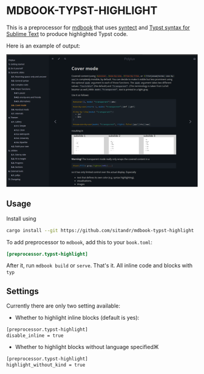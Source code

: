 # MDBOOK-TYPST-HIGHLIGHT

This is a preprocessor for [mdbook](https://github.com/rust-lang/mdBook) that uses [syntect](https://github.com/trishume/syntect) and [Typst syntax for Sublime Text](https://github.com/hyrious/typst-syntax-highlight/tree/main) to produce highlighted Typst code.

Here is an example of output:

![Example of highlighting](img/image.png)

## Usage

Install using

```bash
cargo install --git https://github.com/sitandr/mdbook-typst-highlight
```

To add preprocessor to `mdbook`, add this to your `book.toml`:

```toml
[preprocessor.typst-highlight]
```

After it, run `mdbook build` or `serve`. That's it. All inline code and blocks with `typ`

## Settings

Currently there are only two setting available: 
- Whether to highlight inline blocks (default is yes):

```
[preprocessor.typst-highlight]
disable_inline = true
```

- Whether to highlight blocks without language specifiedЖ

```
[preprocessor.typst-highlight]
highlight_without_kind = true
```